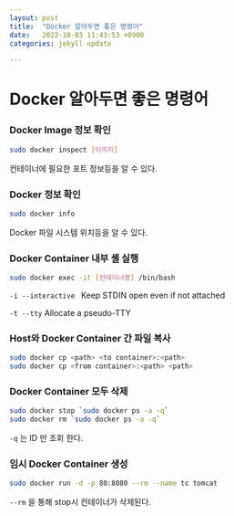 ```yaml
---
layout: post
title:  "Docker 알아두면 좋은 명령어"
date:   2022-10-03 11:43:53 +0900
categories: jekyll update

---
```


# Docker 알아두면 좋은 명령어



### Docker Image 정보 확인

```bash
sudo docker inspect [이미지]
```

컨테이너에 필요한 포트 정보등을 알 수 있다.

### Docker 정보 확인

``` bash
sudo docker info 
```

Docker 파일 시스템 위치등을 알 수 있다.



### Docker Container 내부 셸 실행

```bash
sudo docker exec -it [컨테이너명] /bin/bash
```

```-i --interactive ``` Keep STDIN open even if not attached

 ```-t --tty``` Allocate a pseudo-TTY

### Host와 Docker Container 간 파일 복사

```bash
sudo docker cp <path> <to container>:<path>
sudo docker cp <from container>:<path> <path>
```



### Docker Container 모두 삭제

``` bash
sudo docker stop `sudo docker ps -a -q`
sudo docker rm `sudo docker ps -a -q`
```

```-q``` 는 ID 만 조회 한다.



### 임시 Docker Container 생성

``` bash
sudo docker run -d -p 80:8080 --rm --name tc tomcat 
```

```--rm``` 을 통해 stop시 컨테이너가 삭제된다.







